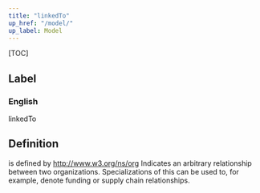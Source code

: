 ```yaml
---
title: "linkedTo"
up_href: "/model/"
up_label: Model
---
```


[TOC]

## Label

### English
linkedTo


## Definition
is defined by http://www.w3.org/ns/org Indicates an arbitrary relationship between two organizations. Specializations of this can be used to, for example, denote funding or supply chain relationships. 


    
